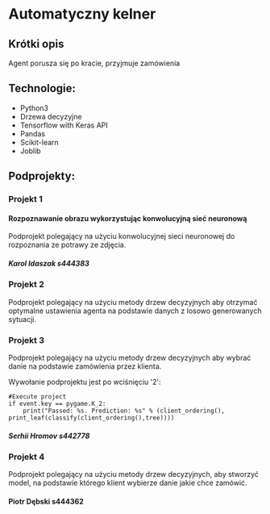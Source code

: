 # Automatyczny kelner


## Krótki opis

Agent porusza się po kracie, przyjmuje zamówienia

## Technologie:
- Python3
- Drzewa decyzyjne
- Tensorflow with Keras API
- Pandas
- Scikit-learn
- Joblib

## Podprojekty:

### Projekt 1
#### Rozpoznawanie obrazu wykorzystując konwolucyjną sieć neuronową
Podprojekt polegający na użyciu konwolucyjnej sieci neuronowej do rozpoznania ze potrawy ze zdjęcia.

##### Karol Idaszak s444383

### Projekt 2

Podprojekt polegający na użyciu metody drzew decyzyjnych aby otrzymać optymalne ustawienia agenta na podstawie danych z losowo generowanych sytuacji.

### Projekt 3

Podprojekt polegający na użyciu metody drzew decyzyjnych aby wybrać danie na podstawie zamówienia przez klienta.

Wywołanie podprojektu jest po wciśnięciu '2':

    #Execute project
    if event.key == pygame.K_2:
        print("Passed: %s. Prediction: %s" % (client_ordering(), print_leaf(classify(client_ordering(),tree))))

##### Serhii Hromov s442778

### Projekt 4

Podprojekt polegający na użyciu metody drzew decyzyjnych, aby stworzyć model, na podstawie którego klient wybierze danie jakie chce zamówić.

#### Piotr Dębski s444362
